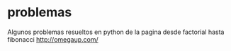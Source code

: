 # problemas
Algunos problemas resueltos en python de la pagina desde factorial hasta fibonacci http://omegaup.com/

